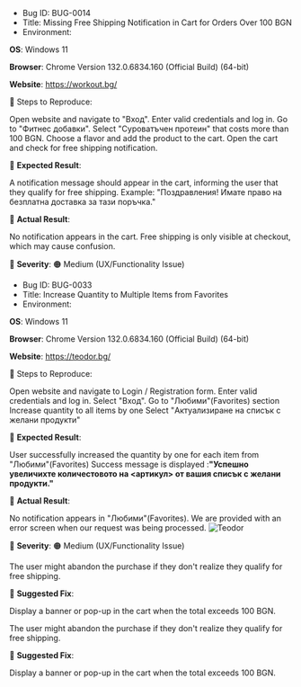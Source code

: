 - Bug ID: BUG-0014
- Title: Missing Free Shipping Notification in Cart for Orders Over 100 BGN
- Environment:

**OS**: Windows 11

**Browser**: Chrome Version 132.0.6834.160 (Official Build) (64-bit)

**Website**: https://workout.bg/

🔹 Steps to Reproduce:

Open website and navigate to "Вход".
Enter valid credentials and log in.
Go to "Фитнес добавки".
Select "Суроватъчен протеин" that costs more than 100 BGN.
Choose a flavor and add the product to the cart.
Open the cart and check for free shipping notification.

🔹 **Expected Result**:

A notification message should appear in the cart, informing the user that they qualify for free shipping.
Example: "Поздравления! Имате право на безплатна доставка за тази поръчка."

🔹 **Actual Result**:

No notification appears in the cart.
Free shipping is only visible at checkout, which may cause confusion.

🔹 **Severity**: 🟠 Medium (UX/Functionality Issue)

- Bug ID: BUG-0033
- Title: Increase Quantity to Multiple Items from Favorites
- Environment:

**OS**: Windows 11

**Browser**: Chrome Version 132.0.6834.160 (Official Build) (64-bit)

**Website**: https://teodor.bg/

🔹 Steps to Reproduce:

Open website and navigate to Login / Registration form.
Enter valid credentials and log in.
Select "Вход".
Go to "Любими"(Favorites) section
Increase quantity to all items by one
Select "Актуализиране на списък с желани продукти"

🔹 **Expected Result**:

User successfully increased the quantity by one for each item from "Любими"(Favorites)
Success message is displayed :**"Успешно увеличихте количестовото на <артикул> от вашия списък с желани продукти."**

🔹 **Actual Result**:

No notification appears in "Любими"(Favorites).
We are provided with an error screen when our request was being processed.
![Teodor](https://github.com/user-attachments/assets/40ec16f1-ca57-4789-8622-103176e7a5dd)


🔹 **Severity**: 🟠 Medium (UX/Functionality Issue)

The user might abandon the purchase if they don't realize they qualify for free shipping.

🔹 **Suggested Fix**:

Display a banner or pop-up in the cart when the total exceeds 100 BGN.


The user might abandon the purchase if they don't realize they qualify for free shipping.

🔹 **Suggested Fix**:

Display a banner or pop-up in the cart when the total exceeds 100 BGN.
